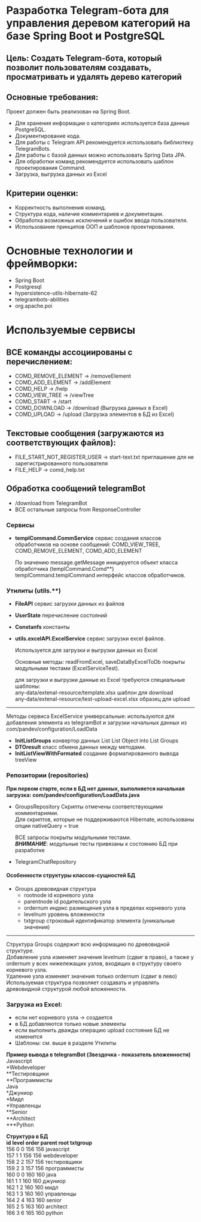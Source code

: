 # Разработка Telegram-бота для управления деревом категорий на базе Spring Boot и PostgreSQL

## Цель: Создать Telegram-бота, который позволит пользователям создавать, просматривать и удалять дерево категорий
## Основные требования:
Проект должен быть реализован на Spring Boot.
- Для хранения информации о категориях используется база данных
  PostgreSQL.
- Документирование кода.
- Для работы с Telegram API рекомендуется использовать
  библиотеку TelegramBots.
- Для работы с базой данных можно использовать Spring Data JPA.
- Для обработки команд рекомендуется использовать шаблон
  проектирования Command.
- Загрузка, выгрузка данных из Excel  

## Критерии оценки:
- Корректность выполнения команд.
- Структура кода, наличие комментариев и документации.
- Обработка возможных исключений и ошибок ввода пользователя.
- Использование принципов ООП и шаблонов проектирования.

# Основные технологии и фреймворки:
- Spring Boot
- Postgresql
- hypersistence-utils-hibernate-62
- telegrambots-abilities
- org.apache.poi

# Используемые сервисы 

## ВСЕ команды ассоциированы с перечислением:
- COMD_REMOVE_ELEMENT -> /removeElement
- COMD_ADD_ELEMENT -> /addElement
- COMD_HELP -> /help
- COMD_VIEW_TREE -> /viewTree
- COMD_START -> /start
- COMD_DOWNLOAD -> /download (Выгрузка данных в Excel)
- COMD_UPLOAD -> /upload (Загрузка элементов в БД из Excel)

## Текстовые сообщения (загружаются из соответствующих файлов):
- FILE_START_NOT_REGISTER_USER -> start-text.txt приглашение для не зарегистрированного пользователя
- FILE_HELP -> comd_help.txt

## Обработка сообщений telegramBot
- /download from TelegramBot
- ВСЕ остальные запросы from ResponseController

### Сервисы
- **templCommand.CommService** сервис создания классов обработчиков на основе сообщений:
  COMD_VIEW_TREE, COMD_REMOVE_ELEMENT, COMD_ADD_ELEMENT

  По значению message.getMessage иницируется объект класса обработчика (templCommand.Comd**)  
  templCommand.templCommand интерфейс классов обработчиков.

### Утилиты (utils.**)
- **FileAPI** сервис загрузки данных из файлов
- **UserState** перечисление состояний
- **Constanfs** константы
- **utils.excelAPI.ExcelService** сервис загрузки excel файлов.  
  
  Используется для загрузки и выгрузки данных из Excel    
 
  Основные методы: readFromExcel, saveDataByExcelToDb покрыты модульными тестами (ExcelServiceTest). 
  
  для загрузки и выгрузки данные из Excel требуются специальные шаблоны:   
  any-data/extenal-resource/template.xlsx шаблон для download    
  any-data/extenal-resource/test-upload-excel.xlsx образец для upload    

------------- 

  Методы сервиса ExcelService универсальные: используются для добавления элемента 
  из telegramBot и загрузки начальных данных из com/pandev/configuration/LoadData  

- **InitListGroups** конвертор данных List List Object into List Groups
- **DTOresult**  класс обмена данных между методами.
- **InitListViewWithFormated** создание форматированного вывода treeView 


### Репозитории (repositories)
**При первом старте, если в БД нет данных, выполняется начальная загрузка: com/pandev/configuration/LoadData.java**
- GroupsRepository 
  Скрипты отмечены соответствующими комментариями.  
  Для скриптов, которые не поддерживаются Hibernate, использованы опции nativeQuery = true   

  ВСЕ запросы покрыты модульными тестами.  
  ***ВНИМАНИЕ***: модульные тесты привязаны к состоянию БД при разработке
- TelegramChatRepository

#### Особенности структуры классов-сущностей БД
- Groups древовидная структура  
  - rootnode id корневого узла  
  - parentnode id родительского узла  
  - ordernum индекс размещения узла в пределах корневого узла  
  - levelnum уровень вложенности
  - txtgroup  строковый идентификатор элемента (уникальные значения)

----------

Структура Groups содержит всю информацию по древовидной структуре.        
Добавление узла изменяет значения levelnum (сдвиг в право), а также у ordernum у всех нижележащих узлов, входящих в структуру своего корневого узла.       
Удаление узла изменяет значения только ordernum (сдвиг в лево)                   
Используемая структура позволяет создавать и управлять древовидной структурой любой вложенности.

### Загрузка из Excel:
- если нет корневого узла -> создается
- в БД добавляются только новые элементы  
- если выполнить дважды операцию upload состояние БД не изменится
- Шаблоны: см. выше в разделе Утилиты

  

**Пример вывода в telegramBot (Звездочка - показатель вложенности)**   
Javascript  
*Webdeveloper  
**Тестировщики  
**Программисты  
Java  
*Джуниор  
*Мидл  
*Управленцы  
**Senior  
**Architect  
***Python

**Структура в БД**  
**id  level order parent root txtgroup**         
156	0		0	156		156	javascript   
157	1		1	156		156	webdeveloper     
158	2		2	157		156	тестировщики   
159	2		3	157		156	программисты  
160	0		0	160		160	java   
161	1		1	160		160	джуниор   
162	1		2	160		160	мидл   
163	1		3	160		160	управленцы   
164	2		4	163		160	senior   
165	2		5	163		160	architect   
166	3		6	165		160	python
